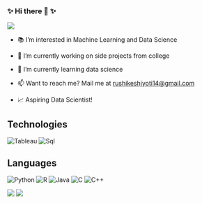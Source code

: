 ### ✨ Hi there 👋 ✨

<!--
**Ishgar14/Ishgar14** is a ✨ _special_ ✨ repository because its `README.md` (this file) appears on your GitHub profile.

Here are some ideas to get you started:
-->
![](https://komarev.com/ghpvc/?username=Ishgar14)

- 📚 I’m interested in Machine Learning and Data Science
- 🔭 I’m currently working on side projects from college

- 🌱 I’m currently learning data science
- 📫 Want to reach me? Mail me at rushikeshjyoti14@gmail.com
- 📈 Aspiring Data Scientist!
<!-- - 💬 Ask me about ... -->
<!-- - 👯 I’m looking to collaborate on open source projects -->


## Technologies
![Tableau](https://img.shields.io/badge/Tableau-Dashboard-white)
![Sql](https://img.shields.io/badge/MySql-DBMS-yellow)

## Languages
![Python](https://img.shields.io/badge/Python-3.9-green)
![R](https://img.shields.io/badge/R-4.0.4-blue)
![Java](https://img.shields.io/badge/Java-12-orange)
![C](https://img.shields.io/badge/C-99-blue)
![C++](https://img.shields.io/badge/C++-14-blue)


<img src="https://github-readme-stats.vercel.app/api?username=Ishgar14&show_icons=true&theme=radical">
<img src="https://github-readme-stats-anuraghazra1.vercel.app/api/top-langs/?username=Ishgar14&layout=compact&theme=radical">
